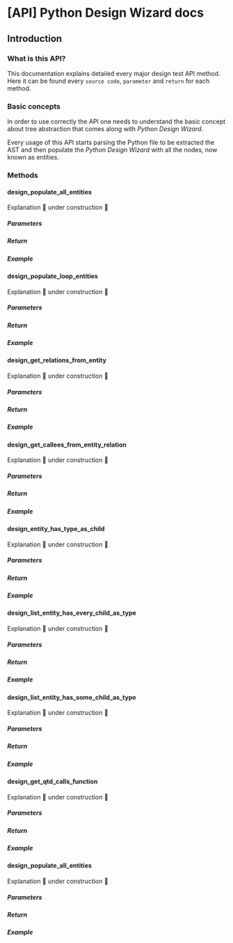 # [API] Python Design Wizard docs

## Introduction 

### What is this API?

This documentation explains detailed every major design test API method. Here it can be found every `source code`, `parameter` and `return` for each method.

### Basic concepts

In order to use correctly the API one needs to understand the basic concept about tree abstraction that comes along with *Python Design Wizard*.

Every usage of this API starts parsing the Python file to be extracted the AST and then populate the *Python Design Wizard* with all the nodes, now known as entities. 

### Methods

#### design_populate_all_entities

Explanation 🚧 under construction 🚧

##### Parameters

##### Return 

##### Example


#### design_populate_loop_entities

Explanation 🚧 under construction 🚧

##### Parameters

##### Return 

##### Example

#### design_get_relations_from_entity

Explanation 🚧 under construction 🚧

##### Parameters

##### Return 

##### Example


#### design_get_callees_from_entity_relation

Explanation 🚧 under construction 🚧

##### Parameters

##### Return 

##### Example


#### design_entity_has_type_as_child

Explanation 🚧 under construction 🚧

##### Parameters

##### Return 

##### Example


#### design_list_entity_has_every_child_as_type

Explanation 🚧 under construction 🚧

##### Parameters

##### Return 

##### Example


#### design_list_entity_has_some_child_as_type

Explanation 🚧 under construction 🚧

##### Parameters

##### Return 

##### Example


#### design_get_qtd_calls_function

Explanation 🚧 under construction 🚧

##### Parameters

##### Return 

##### Example


#### design_populate_all_entities

Explanation 🚧 under construction 🚧

##### Parameters

##### Return 

##### Example


